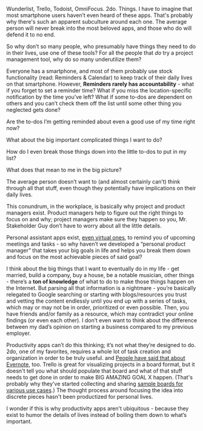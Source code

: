 <p>Wunderlist, Trello, Todoist, OmniFocus. 2do. Things. I have to imagine that most smartphone users haven’t even heard of these apps. That's probably why there's such an apparent subculture around each one. The average person will never break into the most beloved apps, and those who do will defend it to no end.&nbsp;</p><p>So why don’t so many people, who presumably have things they need to do in their lives, use one of these tools? For all the people that <em>do</em> try a project management tool, why do so many underutilize them?</p><p>Everyone has a smartphone, and most of them probably use stock functionality (read: Reminders &amp; Calendar) to keep track of their daily lives on that smartphone. However, <strong>Reminders rarely has accountability</strong> - what if you forget to set a reminder time? What if you miss the location-specific notification by the time you’ve left? What if some to-dos are dependent on others and you can’t check them off the list until some other thing you neglected gets done?&nbsp;</p><p>Are the to-dos I’m getting reminded about even a good use of my time right now?&nbsp;</p><p>What about the big important complicated things I want to do?&nbsp;</p><p>How do I even break those things down into the little to-dos to put in my list?&nbsp;</p><p>What does that mean to me in the big picture?</p><p>The average person doesn’t want to (and almost certainly can’t) think through all that stuff, even though they potentially have implications on their daily lives.</p><p>This conundrum, in the workplace, is basically why project and product managers exist. Product managers help to figure out the right things to focus on and why; project managers make sure they happen so you, Mr. Stakeholder Guy don’t have to worry about all the little details.</p><p>Personal assistant apps exist, <a href="http://appcrawlr.com/ios-apps/best-apps-virtual-assistant">even virtual ones</a>, to remind you of upcoming meetings and tasks - so why haven’t we developed a “personal product manager” that takes your big goals in life and helps you break them down and focus on the most achievable pieces of said goal?&nbsp;</p><p>I think about the big things that I want to eventually do in my life - get married, build a company, buy a house, be a notable musician, other things - there’s a <strong>ton of knowledge</strong> of what to do to make those things happen on the Internet. But parsing all that information is a nightmare - you’re basically relegated to Google searching or starting with blogs/resources you trust and vetting the content endlessly until you end up with a series of tasks, which may or may not be in order, prioritized or even possible. Then, you have friends and/or family as a resource, which may contradict your online findings (or even each other). I don’t even want to think about the difference between my dad’s opinion on starting a business compared to my previous employer.</p><p>Productivity apps can’t do this thinking; it’s not what they’re designed to do. 2do, one of my favorites, requires a whole lot of task creation and organization in order to be truly useful. and <a href="http://lifehacker.com/5989980/ive-been-using-evernote-all-wrong-heres-why-its-actually-amazing?utm_expid=66866090-62.H_y_0o51QhmMY_tue7bevQ.0&amp;utm_referrer=http://lifehacker.com/5989980/ive-been-using-evernote-all-wrong-heres-why-its-actually-amazing">People have said that about Evernote</a>, too. Trello is great for visualizing projects in a board format, but it doesn't tell you what should populate that board and what of that stuff needs to get done in order to make BIG AMAZING GOAL X happen. (That's probably why they've started collecting and sharing <a href="https://trello.com/inspiration">sample boards for various use cases</a>.) The thought process around focusing the idea into discrete pieces hasn't been productized for personal lives.&nbsp;</p><p>I wonder if this is why productivity apps aren't ubiquitous - because they exist to humor the details of lives instead of boiling them down to what’s important.</p>